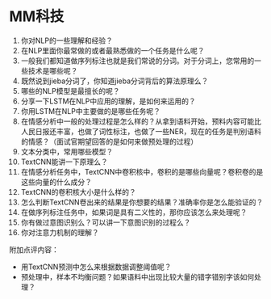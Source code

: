 # MM科技

1. 你对NLP的一些理解和经验？
2. 在NLP里面你最常做的或者最熟悉做的一个任务是什么呢？
3. 一般我们都知道做序列标注也就是我们常说的分词。对于分词上，您常用的一些技术是哪些呢？
4. 既然说到jieba分词了，你知道jieba分词背后的算法原理么？
5. 哪些的NLP模型是最擅长的呢？
6. 分享一下LSTM在NLP中应用的理解，是如何来运用的？
7. 你用LSTM在NLP中主要做的是哪些任务呢？
8. 在情感分析中一般的处理过程是怎么样的？从拿到语料开始，预料内容可能比人民日报还丰富，也做了词性标注，也做了一些NER，现在的任务是判别语料的情感？（面试官期望回答的是如何来做预处理的过程）
9. 文本分类中，常用哪些模型？
10. TextCNN能讲一下原理么？
11. 在情感分析任务中，TextCNN中卷积核中，卷积的是哪些向量呢？卷积卷的是这些向量的什么成分？
12. TextCNN的卷积核大小是什么样的？
13. 怎么判断TextCNN卷出来的结果是你想要的结果？准确率你是怎么能验证的？
14. 在做序列标注任务中，如果词是具有二义性的，那你应该怎么来处理呢？
15. 你有做过意图识别么？可以讲一下意图识别的过程么？
16. 你对注意力机制的理解？

附加点评内容：

* 用TextCNN预测中怎么来根据数据调整阈值呢？
* 预处理中，样本不均衡问题？如果语料中出现比较大量的错字错别字该如何处理？

